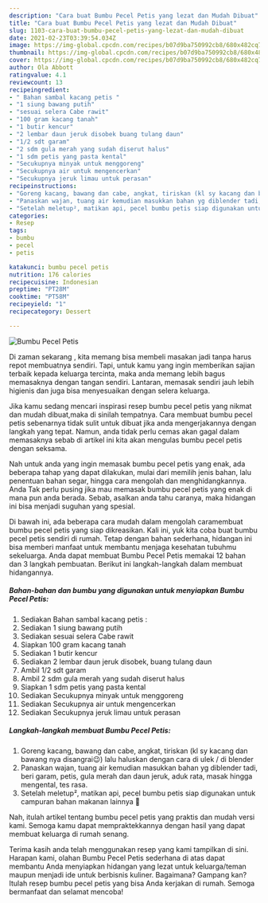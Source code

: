 ```yaml
---
description: "Cara buat Bumbu Pecel Petis yang lezat dan Mudah Dibuat"
title: "Cara buat Bumbu Pecel Petis yang lezat dan Mudah Dibuat"
slug: 1103-cara-buat-bumbu-pecel-petis-yang-lezat-dan-mudah-dibuat
date: 2021-02-23T03:39:54.034Z
image: https://img-global.cpcdn.com/recipes/b07d9ba750992cb8/680x482cq70/bumbu-pecel-petis-foto-resep-utama.jpg
thumbnail: https://img-global.cpcdn.com/recipes/b07d9ba750992cb8/680x482cq70/bumbu-pecel-petis-foto-resep-utama.jpg
cover: https://img-global.cpcdn.com/recipes/b07d9ba750992cb8/680x482cq70/bumbu-pecel-petis-foto-resep-utama.jpg
author: Ola Abbott
ratingvalue: 4.1
reviewcount: 13
recipeingredient:
- " Bahan sambal kacang petis "
- "1 siung bawang putih"
- "sesuai selera Cabe rawit"
- "100 gram kacang tanah"
- "1 butir kencur"
- "2 lembar daun jeruk disobek buang tulang daun"
- "1/2 sdt garam"
- "2 sdm gula merah yang sudah diserut halus"
- "1 sdm petis yang pasta kental"
- "Secukupnya minyak untuk menggoreng"
- "Secukupnya air untuk mengencerkan"
- "Secukupnya jeruk limau untuk perasan"
recipeinstructions:
- "Goreng kacang, bawang dan cabe, angkat, tiriskan (kl sy kacang dan bawang nya disangrai😉) lalu haluskan dengan cara di ulek / di blender"
- "Panaskan wajan, tuang air kemudian masukkan bahan yg diblender tadi, beri garam, petis, gula merah dan daun jeruk, aduk rata, masak hingga mengental, tes rasa."
- "Setelah meletup², matikan api, pecel bumbu petis siap digunakan untuk campuran bahan makanan lainnya 🤗"
categories:
- Resep
tags:
- bumbu
- pecel
- petis

katakunci: bumbu pecel petis 
nutrition: 176 calories
recipecuisine: Indonesian
preptime: "PT28M"
cooktime: "PT58M"
recipeyield: "1"
recipecategory: Dessert

---
```



![Bumbu Pecel Petis](https://img-global.cpcdn.com/recipes/b07d9ba750992cb8/680x482cq70/bumbu-pecel-petis-foto-resep-utama.jpg)

Di zaman  sekarang , kita memang bisa membeli masakan jadi tanpa harus repot membuatnya sendiri. Tapi, untuk kamu yang ingin memberikan sajian terbaik kepada keluarga tercinta, maka anda memang lebih bagus memasaknya dengan tangan sendiri. Lantaran, memasak sendiri jauh lebih higienis dan juga bisa menyesuaikan dengan selera keluarga.

Jika kamu sedang mencari inspirasi resep bumbu pecel petis yang nikmat dan mudah dibuat,maka di sinilah tempatnya. Cara membuat bumbu pecel petis  sebenarnya tidak sulit untuk dibuat jika anda mengerjakannya dengan langkah yang tepat. Namun, anda tidak perlu cemas akan gagal dalam memasaknya 
sebab di artikel ini kita akan mengulas bumbu pecel petis dengan seksama.  



Nah untuk anda yang ingin memasak bumbu pecel petis yang enak, ada beberapa tahap yang dapat dilakukan, mulai dari memilih jenis bahan, lalu penentuan bahan segar, hingga cara mengolah dan menghidangkannya. Anda Tak perlu pusing jika mau memasak bumbu pecel petis yang enak di mana pun anda berada. Sebab, asalkan anda  tahu caranya, maka hidangan ini bisa menjadi suguhan yang spesial.

Di bawah ini, ada beberapa cara mudah dalam mengolah caramembuat bumbu pecel petis yang siap dikreasikan. Kali ini, yuk kita coba buat bumbu pecel petis sendiri di rumah. Tetap dengan bahan sederhana, hidangan ini bisa memberi manfaat untuk membantu menjaga kesehatan tubuhmu sekeluarga. Anda dapat membuat Bumbu Pecel Petis memakai 12 bahan dan 3 langkah pembuatan. Berikut ini langkah-langkah dalam membuat hidangannya.

<!--inarticleads1-->

##### Bahan-bahan dan bumbu yang digunakan untuk menyiapkan Bumbu Pecel Petis:

1. Sediakan  Bahan sambal kacang petis :
1. Sediakan 1 siung bawang putih
1. Sediakan sesuai selera Cabe rawit
1. Siapkan 100 gram kacang tanah
1. Sediakan 1 butir kencur
1. Sediakan 2 lembar daun jeruk disobek, buang tulang daun
1. Ambil 1/2 sdt garam
1. Ambil 2 sdm gula merah yang sudah diserut halus
1. Siapkan 1 sdm petis yang pasta kental
1. Sediakan Secukupnya minyak untuk menggoreng
1. Sediakan Secukupnya air untuk mengencerkan
1. Sediakan Secukupnya jeruk limau untuk perasan




<!--inarticleads2-->

##### Langkah-langkah membuat Bumbu Pecel Petis:

1. Goreng kacang, bawang dan cabe, angkat, tiriskan (kl sy kacang dan bawang nya disangrai😉) lalu haluskan dengan cara di ulek / di blender
1. Panaskan wajan, tuang air kemudian masukkan bahan yg diblender tadi, beri garam, petis, gula merah dan daun jeruk, aduk rata, masak hingga mengental, tes rasa.
1. Setelah meletup², matikan api, pecel bumbu petis siap digunakan untuk campuran bahan makanan lainnya 🤗




Nah, itulah artikel tentang  bumbu pecel petis  yang praktis dan mudah versi kami. Semoga kamu dapat mempraktekkannya dengan hasil yang dapat membuat keluarga di rumah senang. 

Terima kasih anda telah menggunakan resep yang kami tampilkan di sini. Harapan kami, olahan  Bumbu Pecel Petis sederhana di atas dapat membantu Anda menyiapkan hidangan yang lezat untuk keluarga/teman maupun menjadi ide untuk berbisnis kuliner. Bagaimana? Gampang kan? Itulah resep bumbu pecel petis yang bisa Anda kerjakan di rumah. Semoga bermanfaat dan selamat mencoba!

